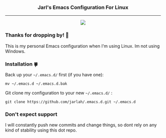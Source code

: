 <div align="center">
 <h3>Jarl's Emacs Configuration For Linux</h3>
</div>

<hr>

<p align="center">
  <img src="https://upload.wikimedia.org/wikipedia/commons/thumb/0/08/EmacsIcon.svg/120px-EmacsIcon.svg.png" />
</p>

### Thanks for dropping by! 🤘
This is my personal Emacs configuration when I'm using Linux. Im not using Windows.

### Installation 🍀
Back up your `~/.emacs.d/` first (if you have one):

```
mv ~/.emacs.d ~/.emacs.d.bak
```

Git clone my configuration to your new `~/.emacs.d/` :
```
git clone https://github.com/jarlah/.emacs.d.git ~/.emacs.d
```

### Don't expect support
I will constantly push new commits and change things, so dont rely on any kind of stability using this dot repo.
